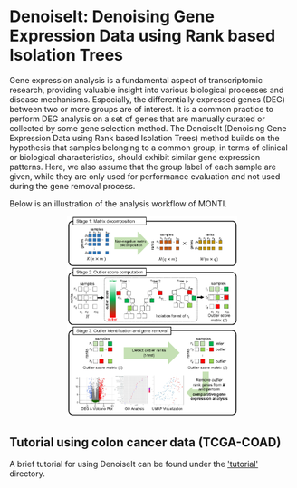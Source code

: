 # DenoiseIt: Denoising Gene Expression Data using Rank based Isolation Trees
Gene expression analysis is a fundamental aspect of transcriptomic research, providing valuable insight into various biological processes and disease mechanisms. Especially, the differentially expressed genes (DEG) between two or more groups are of interest. It is a common practice to perform DEG analysis on a set of genes that are manually curated or collected by some gene selection method.
The DenoiseIt (Denoising Gene Expression Data using Rank based Isolation Trees) method builds on the hypothesis that samples belonging to a common group, in terms of clinical or biological characteristics, should exhibit similar gene expression patterns. Here, we also assume that the group label of each sample are given, while they are only used for performance evaluation and not used during the gene removal process.

Below is an illustration of the analysis workflow of MONTI.
<p align="center"> <img src="./image/DenoiseIt_workflow.png" width="300"/> </p>

## Tutorial using colon cancer data (TCGA-COAD)
A brief tutorial for using DenoiseIt can be found under the ['tutorial'](https://github.com/jaeminjj/DenoiseIt/tutorial) directory.
